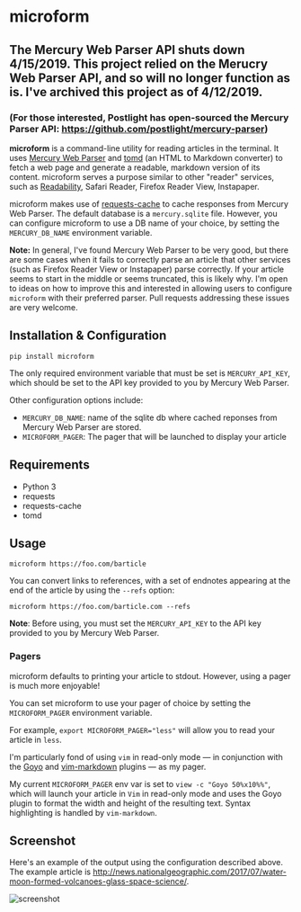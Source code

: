 # microform
## The Mercury Web Parser API shuts down 4/15/2019. This project relied on the Merucry Web Parser API, and so will no longer function as is. I've archived this project as of 4/12/2019.

### (For those interested, Postlight has open-sourced the Mercury Parser API: https://github.com/postlight/mercury-parser)

**microform** is a command-line utility for reading articles in the terminal. It uses [Mercury Web Parser](https://mercury.postlight.com/web-parser/) and [tomd](https://github.com/gaojiuli/tomd) (an HTML to Markdown converter) to fetch a web page and generate a readable, markdown version of its content. microform serves a purpose similar to other "reader" services, such as [Readability](https://en.wikipedia.org/wiki/Readability_(service)), Safari Reader, Firefox Reader View, Instapaper.

microform makes use of [requests-cache](https://github.com/reclosedev/requests-cache) to cache responses from Mercury Web Parser. The default database is a `mercury.sqlite` file. However, you can configure microform to use a DB name of your choice, by setting the `MERCURY_DB_NAME` environment variable.

**Note:** 
In general, I've found Mercury Web Parser to be very good, but there are some cases when it fails to correctly parse an article that other services (such as Firefox Reader View or Instapaper) parse correctly. If your article seems to start in the middle or seems truncated, this is likely why. I'm open to ideas on how to improve this and interested in allowing users to configure `microform` with their preferred parser. Pull requests addressing these issues are very welcome.

## Installation & Configuration

`pip install microform`

The only required environment variable that must be set is `MERCURY_API_KEY`, which should be set to the API key provided to you by Mercury Web Parser.

Other configuration options include:

- `MERCURY_DB_NAME`: name of the sqlite db where cached reponses from Mercury Web Parser are stored.
- `MICROFORM_PAGER`: The pager that will be launched to display your article

## Requirements

- Python 3
- requests
- requests-cache
- tomd

## Usage
`microform https://foo.com/barticle`

You can convert links to references, with a set of endnotes appearing at the end of the article by using the `--refs` option:

`microform https://foo.com/barticle.com --refs`

**Note**: Before using, you must set the `MERCURY_API_KEY` to the API key provided to you by Mercury Web Parser.

### Pagers

microform defaults to printing your article to stdout. However, using a pager is much more enjoyable!

You can set microform to use your pager of choice by setting the `MICROFORM_PAGER` environment variable.

For example, `export MICROFORM_PAGER="less"` will allow you to read your article in `less`.

I'm particularly fond of using `vim` in read-only mode — in conjunction with the [Goyo](https://github.com/junegunn/goyo.vim) and [vim-markdown](https://github.com/plasticboy/vim-markdown) plugins — as my pager.

My current `MICROFORM_PAGER` env var is set to `view -c "Goyo 50%x10%%"`, which will launch your article in `Vim` in read-only mode and uses the Goyo plugin to format the width and height of the resulting text. Syntax highlighting is handled by `vim-markdown`.


## Screenshot

Here's an example of the output using the configuration described above. The example article is http://news.nationalgeographic.com/2017/07/water-moon-formed-volcanoes-glass-space-science/.

![screenshot](screenshot_example.png)
